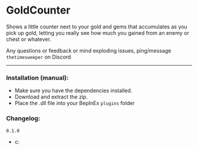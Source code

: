 # GoldCounter
Shows a little counter next to your gold and gems that accumulates as you pick up gold, letting you really see how much you gained from an enemy or chest or whatever.

Any questions or feedback or mind exploding issues, ping/message `thetimesweeper` on Discord
___

### Installation (manual):
- Make sure you have the dependencies installed.
- Download and extract the zip.
- Place the .dll file into your BepInEx `plugins` folder

### Changelog:

`0.1.0`
 - c: